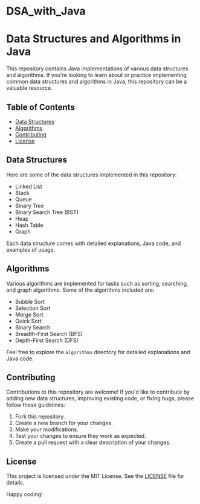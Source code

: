 # DSA_with_Java
# Data Structures and Algorithms in Java

This repository contains Java implementations of various data structures and algorithms. If you're looking to learn about or practice implementing common data structures and algorithms in Java, this repository can be a valuable resource.

## Table of Contents

- [Data Structures](#data-structures)
- [Algorithms](#algorithms)
- [Contributing](#contributing)
- [License](#license)

## Data Structures

Here are some of the data structures implemented in this repository:

- Linked List
- Stack
- Queue
- Binary Tree
- Binary Search Tree (BST)
- Heap
- Hash Table
- Graph

Each data structure comes with detailed explanations, Java code, and examples of usage.

## Algorithms

Various algorithms are implemented for tasks such as sorting, searching, and graph algorithms. Some of the algorithms included are:

- Bubble Sort
- Selection Sort
- Merge Sort
- Quick Sort
- Binary Search
- Breadth-First Search (BFS)
- Depth-First Search (DFS)

Feel free to explore the `algorithms` directory for detailed explanations and Java code.

## Contributing

Contributions to this repository are welcome! If you'd like to contribute by adding new data structures, improving existing code, or fixing bugs, please follow these guidelines:

1. Fork this repository.
2. Create a new branch for your changes.
3. Make your modifications.
4. Test your changes to ensure they work as expected.
5. Create a pull request with a clear description of your changes.

## License

This project is licensed under the MIT License. See the [LICENSE](LICENSE) file for details.

Happy coding!

